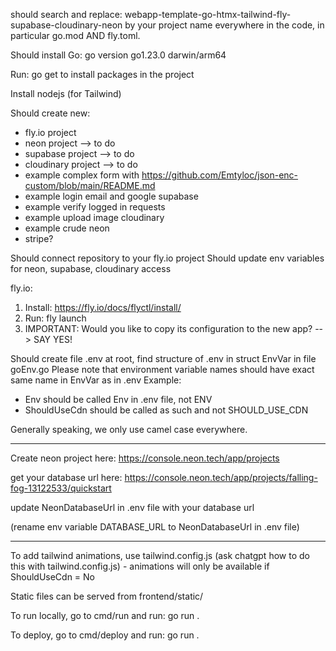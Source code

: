 should search and replace: webapp-template-go-htmx-tailwind-fly-supabase-cloudinary-neon
by your project name everywhere in the code, in particular go.mod AND fly.toml.

Should install Go: go version go1.23.0 darwin/arm64

Run: go get to install packages in the project

Install nodejs (for Tailwind)



Should create new:
- fly.io project
- neon project --> to do
- supabase project --> to do
- cloudinary project --> to do
- example complex form with https://github.com/Emtyloc/json-enc-custom/blob/main/README.md
- example login email and google supabase
- example verify logged in requests
- example upload image cloudinary
- example crude neon
- stripe?


Should connect repository to your fly.io project
Should update env variables for neon, supabase, cloudinary access

fly.io:
1. Install: https://fly.io/docs/flyctl/install/
2. Run: fly launch
3. IMPORTANT: Would you like to copy its configuration to the new app? --> SAY YES!


Should create file .env at root, find structure of .env in struct EnvVar in file goEnv.go
Please note that environment variable names should have exact same name in EnvVar as in .env
Example: 
- Env should be called Env in .env file, not ENV
- ShouldUseCdn should be called as such and not SHOULD_USE_CDN

Generally speaking, we only use camel case everywhere.

----
Create neon project here: https://console.neon.tech/app/projects

get your database url here: https://console.neon.tech/app/projects/falling-fog-13122533/quickstart

update NeonDatabaseUrl in .env file with your database url

(rename env variable DATABASE_URL to NeonDatabaseUrl in .env file)

----

To add tailwind animations, use tailwind.config.js (ask chatgpt how to do this with tailwind.config.js) - animations will only be available if ShouldUseCdn = No

Static files can be served from frontend/static/

To run locally, go to cmd/run and run: go run .

To deploy, go to cmd/deploy and run: go run .


